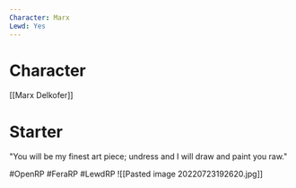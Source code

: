 ```yaml
---
Character: Marx
Lewd: Yes
---
```

# Character
[[Marx Delkofer]]

# Starter
"You will be my finest art piece; undress and I will draw and paint you raw."

#OpenRP #FeraRP #LewdRP 
![[Pasted image 20220723192620.jpg]]